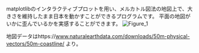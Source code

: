 matplotlibのインタラクティブプロットを用い、メルカトル図法の地図上で、大きさを維持したまま日本を動かすことができるプログラムです。
平面の地図がいかに歪んでいるかを実感することができます。
![Figure_1](https://github.com/user-attachments/assets/fd7fb5b2-806f-42d2-b57a-08b5574b015c)

地図データはhttps://www.naturalearthdata.com/downloads/50m-physical-vectors/50m-coastline/ より。
